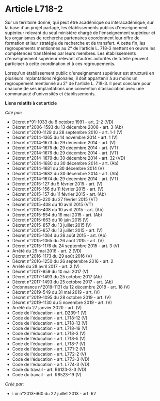 # Article L718-2

Sur un territoire donné, qui peut être académique ou interacadémique, sur la base d'un projet partagé, les établissements
publics d'enseignement supérieur relevant du seul ministère chargé de l'enseignement supérieur et les organismes de recherche
partenaires coordonnent leur offre de formation et leur stratégie de recherche et de transfert. A cette fin, les
regroupements mentionnés au 2° de l'article L. 718-3 mettent en œuvre les compétences transférées par leurs membres. Les
établissements d'enseignement supérieur relevant d'autres autorités de tutelle peuvent participer à cette coordination et à
ces regroupements. 

Lorsqu'un établissement public d'enseignement supérieur est structuré en plusieurs implantations régionales, il doit
appartenir à au moins un regroupement mentionné au 2° de l'article L. 718-3. Il peut conclure pour chacune de ses
implantations une convention d'association avec une communauté d'universités et établissements.

**Liens relatifs à cet article**

_Cité par_:

  - Décret n°91-1033 du 8 octobre 1991 - art. 2-2 (VD)
  - Décret n°2006-1593 du 13 décembre 2006 - art. 3 (Ab)
  - Décret n°2010-1129 du 28 septembre 2010 - art. 1-1 (V)
  - Décret n°2014-1365 du 14 novembre 2014 - art. 1 (V)
  - Décret n°2014-1673 du 29 décembre 2014 - art. (V)
  - Décret n°2014-1675 du 29 décembre 2014 - art. (VT)
  - Décret n°2014-1676 du 29 décembre 2014 - art. (VT)
  - Décret n°2014-1679 du 30 décembre 2014 - art. 32 (VD)
  - Décret n°2014-1680 du 30 décembre 2014 - art. (Ab)
  - Décret n°2014-1681 du 30 décembre 2014 (V)
  - Décret n°2014-1682 du 30 décembre 2014 - art. (Ab)
  - Décret n°2014-1674 du 29 décembre 2014 - art. (VT)
  - Décret n°2015-127 du 5 février 2015 - art. (V)
  - Décret n°2015-156 du 11 février 2015 - art. (V)
  - Décret n°2015-157 du 11 février 2015 - art. (Ab)
  - Décret n°2015-220 du 27 février 2015 (VT)
  - Décret n°2015-408 du 10 avril 2015 (VT)
  - Décret n°2015-408 du 10 avril 2015 - art. (Ab)
  - Décret n°2015-554 du 19 mai 2015 - art. (Ab)
  - Décret n°2015-663 du 10 juin 2015 (V)
  - Décret n°2015-857 du 13 juillet 2015 (V)
  - Décret n°2015-857 du 13 juillet 2015 - art. (V)
  - Décret n°2015-1064 du 26 août 2015 - art. (Ab)
  - Décret n°2015-1065 du 26 août 2015 - art. (V)
  - Décret n°2015-1176 du 24 septembre 2015 - art. 3 (V)
  - Arrêté du 25 mai 2016 - art. 2 (VD)
  - Décret n°2016-1173 du 29 août 2016 (V)
  - Décret n°2016-1250 du 26 septembre 2016 - art. 2
  - Arrêté du 28 avril 2017 - art. 2 (V)
  - Décret n°2017-959 du 10 mai 2017 (V)
  - Décret n°2017-1493 du 25 octobre 2017 (Ab)
  - Décret n°2017-1493 du 25 octobre 2017 - art. (Ab)
  - Ordonnance n°2018-1131 du 12 décembre 2018 - art. 18 (V)
  - Décret n°2019-549 du 31 mai 2019 - art. (V)
  - Décret n°2019-1095 du 28 octobre 2019 - art. (V)
  - Décret n°2019-1130 du 5 novembre 2019 - art. (V)
  - Arrêté du 27 janvier 2020 - art. (V)
  - Code de l'éducation - art. D239-1 (V)
  - Code de l'éducation - art. L718-12 (V)
  - Code de l'éducation - art. L718-13 (V)
  - Code de l'éducation - art. L718-16 (V)
  - Code de l'éducation - art. L718-3 (V)
  - Code de l'éducation - art. L718-5 (V)
  - Code de l'éducation - art. L718-7 (V)
  - Code de l'éducation - art. L771-2 (V)
  - Code de l'éducation - art. L772-2 (V)
  - Code de l'éducation - art. L773-3 (VD)
  - Code de l'éducation - art. L774-3 (VD)
  - Code du travail - art. R6123-3-3 (VD)
  - Code du travail - art. R6523-19 (V)

_Créé par_:

  - Loi n°2013-660 du 22 juillet 2013 - art. 62
